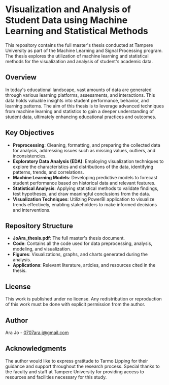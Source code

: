# Visualization and Analysis of Student Data using Machine Learning and Statistical Methods

This repository contains the full master's thesis conducted at Tampere University as part of the Machine Learning and Signal Processing program. The thesis explores the utilization of machine learning and statistical methods for the visualization and analysis of student's academic data.

## Overview
In today's educational landscape, vast amounts of data are generated through various learning platforms, assessments, and interactions. This data holds valuable insights into student performance, behavior, and learning patterns. The aim of this thesis is to leverage advanced techniques from machine learning and statistics to gain a deeper understanding of student data, ultimately enhancing educational practices and outcomes.

## Key Objectives
- **Preprocessing**: Cleaning, formatting, and preparing the collected data for analysis, addressing issues such as missing values, outliers, and inconsistencies.
- **Exploratory Data Analysis (EDA)**: Employing visualization techniques to explore the characteristics and distributions of the data, identifying patterns, trends, and correlations.
- **Machine Learning Models**: Developing predictive models to forecast student performance based on historical data and relevant features.
- **Statistical Analysis**: Applying statistical methods to validate findings, test hypotheses, and draw meaningful conclusions from the data.
- **Visualization Techniques**: Utilizing PowerBI application to visualize trends effectively, enabling stakeholders to make informed decisions and interventions.

## Repository Structure
- **JoAra_thesis.pdf**: The full master's thesis document.
- **Code**: Contains all the code used for data preprocessing, analysis, modeling, and visualization.
- **Figures**: Visualizations, graphs, and charts generated during the analysis.
- **Applications**: Relevant literature, articles, and resources cited in the thesis.

## License
This work is published under no license. Any redistribution or reproduction of this work must be done with explicit permission from the author.

## Author
Ara Jo - 0707ara.j@gmail.com

## Acknowledgments
The author would like to express gratitude to Tarmo Lipping for their guidance and support throughout the research process.
Special thanks to the faculty and staff at Tampere University for providing access to resources and facilities necessary for this study.
